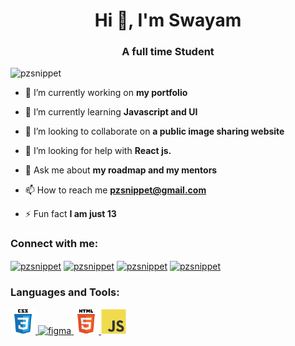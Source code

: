 <h1 align="center">Hi 👋, I'm Swayam</h1>
<h3 align="center">A full time Student</h3>

<p align="left"> <img src="https://komarev.com/ghpvc/?username=pzsnippet&label=Profile%20views&color=0e75b6&style=flat" alt="pzsnippet" /> </p>

- 🔭 I’m currently working on **my portfolio**

- 🌱 I’m currently learning **Javascript and UI**

- 👯 I’m looking to collaborate on **a public image sharing website**

- 🤝 I’m looking for help with **React js.**

- 💬 Ask me about **my roadmap and my mentors**

- 📫 How to reach me **pzsnippet@gmail.com**

- ⚡ Fun fact **I am just 13**

<h3 align="left">Connect with me:</h3>
<p align="left">
<a href="https://dev.to/pzsnippet" target="blank"><img align="center" src="https://raw.githubusercontent.com/rahuldkjain/github-profile-readme-generator/master/src/images/icons/Social/devto.svg" alt="pzsnippet" height="30" width="40" /></a>
<a href="https://twitter.com/pzsnippet" target="blank"><img align="center" src="https://raw.githubusercontent.com/rahuldkjain/github-profile-readme-generator/master/src/images/icons/Social/twitter.svg" alt="pzsnippet" height="30" width="40" /></a>
<a href="https://linkedin.com/in/pzsnippet" target="blank"><img align="center" src="https://raw.githubusercontent.com/rahuldkjain/github-profile-readme-generator/master/src/images/icons/Social/linked-in-alt.svg" alt="pzsnippet" height="30" width="40" /></a>
<a href="https://instagram.com/pzsnippet" target="blank"><img align="center" src="https://raw.githubusercontent.com/rahuldkjain/github-profile-readme-generator/master/src/images/icons/Social/instagram.svg" alt="pzsnippet" height="30" width="40" /></a>
</p>

<h3 align="left">Languages and Tools:</h3>
<p align="left"> <a href="https://www.w3schools.com/css/" target="_blank" rel="noreferrer"> <img src="https://raw.githubusercontent.com/devicons/devicon/master/icons/css3/css3-original-wordmark.svg" alt="css3" width="40" height="40"/> </a> <a href="https://www.figma.com/" target="_blank" rel="noreferrer"> <img src="https://www.vectorlogo.zone/logos/figma/figma-icon.svg" alt="figma" width="40" height="40"/> </a> <a href="https://www.w3.org/html/" target="_blank" rel="noreferrer"> <img src="https://raw.githubusercontent.com/devicons/devicon/master/icons/html5/html5-original-wordmark.svg" alt="html5" width="40" height="40"/> </a> <a href="https://developer.mozilla.org/en-US/docs/Web/JavaScript" target="_blank" rel="noreferrer"> <img src="https://raw.githubusercontent.com/devicons/devicon/master/icons/javascript/javascript-original.svg" alt="javascript" width="40" height="40"/> </a> </p>

